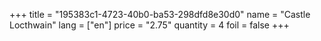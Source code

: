 +++
title = "195383c1-4723-40b0-ba53-298dfd8e30d0"
name = "Castle Locthwain"
lang = ["en"]
price = "2.75"
quantity = 4
foil = false
+++
